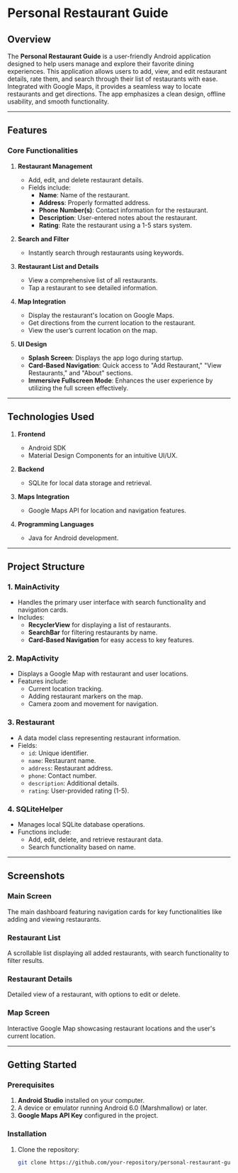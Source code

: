 # Personal Restaurant Guide

## Overview

The **Personal Restaurant Guide** is a user-friendly Android application designed to help users manage and explore their favorite dining experiences. This application allows users to add, view, and edit restaurant details, rate them, and search through their list of restaurants with ease. Integrated with Google Maps, it provides a seamless way to locate restaurants and get directions. The app emphasizes a clean design, offline usability, and smooth functionality.

---

## Features

### Core Functionalities

1. **Restaurant Management**
   - Add, edit, and delete restaurant details.
   - Fields include:
     - **Name**: Name of the restaurant.
     - **Address**: Properly formatted address.
     - **Phone Number(s)**: Contact information for the restaurant.
     - **Description**: User-entered notes about the restaurant.
     - **Rating**: Rate the restaurant using a 1-5 stars system.

2. **Search and Filter**
   - Instantly search through restaurants using keywords.

3. **Restaurant List and Details**
   - View a comprehensive list of all restaurants.
   - Tap a restaurant to see detailed information.

4. **Map Integration**
   - Display the restaurant's location on Google Maps.
   - Get directions from the current location to the restaurant.
   - View the user’s current location on the map.

5. **UI Design**
   - **Splash Screen**: Displays the app logo during startup.
   - **Card-Based Navigation**: Quick access to "Add Restaurant," "View Restaurants," and "About" sections.
   - **Immersive Fullscreen Mode**: Enhances the user experience by utilizing the full screen effectively.

---

## Technologies Used

1. **Frontend**
   - Android SDK
   - Material Design Components for an intuitive UI/UX.

2. **Backend**
   - SQLite for local data storage and retrieval.

3. **Maps Integration**
   - Google Maps API for location and navigation features.

4. **Programming Languages**
   - Java for Android development.

---

## Project Structure

### 1. **MainActivity**
   - Handles the primary user interface with search functionality and navigation cards.
   - Includes:
     - **RecyclerView** for displaying a list of restaurants.
     - **SearchBar** for filtering restaurants by name.
     - **Card-Based Navigation** for easy access to key features.

### 2. **MapActivity**
   - Displays a Google Map with restaurant and user locations.
   - Features include:
     - Current location tracking.
     - Adding restaurant markers on the map.
     - Camera zoom and movement for navigation.

### 3. **Restaurant**
   - A data model class representing restaurant information.
   - Fields:
     - `id`: Unique identifier.
     - `name`: Restaurant name.
     - `address`: Restaurant address.
     - `phone`: Contact number.
     - `description`: Additional details.
     - `rating`: User-provided rating (1-5).

### 4. **SQLiteHelper**
   - Manages local SQLite database operations.
   - Functions include:
     - Add, edit, delete, and retrieve restaurant data.
     - Search functionality based on name.

---

## Screenshots

### Main Screen
The main dashboard featuring navigation cards for key functionalities like adding and viewing restaurants.

### Restaurant List
A scrollable list displaying all added restaurants, with search functionality to filter results.

### Restaurant Details
Detailed view of a restaurant, with options to edit or delete.

### Map Screen
Interactive Google Map showcasing restaurant locations and the user's current location.

---

## Getting Started

### Prerequisites
1. **Android Studio** installed on your computer.
2. A device or emulator running Android 6.0 (Marshmallow) or later.
3. **Google Maps API Key** configured in the project.

### Installation
1. Clone the repository:
   ```bash
   git clone https://github.com/your-repository/personal-restaurant-guide.git
